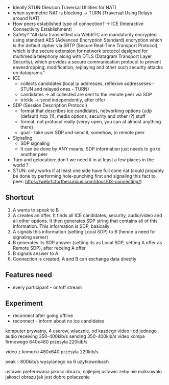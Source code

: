 * Ideally STUN (Session Traversal Utilities for NAT)
* when symmetric NAT is blocking -> TURN (Traversal Using Relays around NAT)
* How peers established type of connection? -> ICE (Interactive Connectivity Establishment)
* Safety?
  "All data transmitted via WebRTC are mandatorily encrypted using standard AES (Advanced Encryption Standard) encryption which is the default cipher via SRTP (Secure Real-Time Transport Protocol), which is the secure extension for network protocol designed for multimedia telephony along with DTLS (Datagram Transport Layer Security), which provides a secure communication protocol to prevent eavesdropping, modification, replaying and other such security attacks on datagrams."
* ICE 
    * collects candidates (local ip addresses, reflexive addresseses - STUN and relayed ones - TURN)
    * candidates -> all collected are sent to the remote peer via SDP
    * trickle -> send independently, after offer
* SDP (Session Description Protocol)
    * format that describes ice candidates, networking options (udp (default) /tcp ?!), media options, security and other (?) stuff
    * format, not protocol really (veryy open, you can at almost anything there)
    * goal - take user SDP and send it, somehow, to remote peer
 * Signaling
    * SDP signaling
    * It can be done by ANY means, SDP information just needs to go to another peer
* Turn and gelocation: don't we need it in at least a few places in the world ?
* STUN: only works if at least one side have full cone nat (could propably be done by performing hole-punching first and signaling this fact to peer: https://webrtcforthecurious.com/docs/03-connecting/)

## Shortcut
1. A wants to speak to B
2. A creates an offer. It finds all ICE candidates, security, audio/video and all other options.
    It then generates SDP string that contains all of this information. This information is SDP, basically
3. A signals this information (setting Local SDP) to B (hence a need for signaling server)
4. B generates its SDP answer (setting its as Local SDP, setting A offer as Remote SDP), after receing A offer
5. B signals answer to A
6. Connection is created, A and B can exchange data directly


## Features need
* every participant - on/off stream

## Experiment
* reconnect after going offline
* reconnect - inform about no ice candidates

komputer prywatny, 4 userow, wlacznie, od kazdego video i od jednego audio receiving 350-400kib/s sending 350-400kib/s
video kompa firmowego 640x480 przesyła 220kib/s 

video z komorki 480x640 przesyla 220kib/s

peak - 800kib/s wysylanego na 6 uzytkownikach

ustawic preferowana jakosc obrazu, najlepiej ustawic zeby nie maksowalo jakosci obrazu jak jest dobre polaczenie